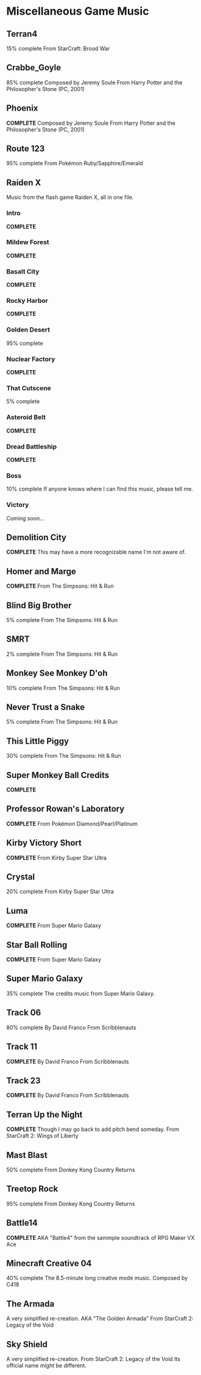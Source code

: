 # Miscellaneous Game Music

## Terran4
15% complete
From StarCraft: Brood War

## Crabbe_Goyle
85% complete
Composed by Jeremy Soule
From Harry Potter and the Philosopher's Stone (PC, 2001)

## Phoenix
**COMPLETE**
Composed by Jeremy Soule
From Harry Potter and the Philosopher's Stone (PC, 2001)

## Route 123
95% complete
From Pokémon Ruby/Sapphire/Emerald

## Raiden X
Music from the flash game Raiden X, all in one file.

### Intro
**COMPLETE**

### Mildew Forest
**COMPLETE**

### Basalt City
**COMPLETE**

### Rocky Harbor
**COMPLETE**

### Golden Desert
95% complete

### Nuclear Factory
**COMPLETE**

### That Cutscene
5% complete

### Asteroid Belt
**COMPLETE**

### Dread Battleship
**COMPLETE**

### Boss
10% complete
If anyone knows where I can find this music, please tell me.

### Victory
Coming soon...

## Demolition City
**COMPLETE**
This may have a more recognizable name I'm not aware of.

## Homer and Marge
**COMPLETE**
From The Simpsons: Hit & Run

## Blind Big Brother
5% complete
From The Simpsons: Hit & Run

## SMRT
2% complete
From The Simpsons: Hit & Run

## Monkey See Monkey D'oh
10% complete
From The Simpsons: Hit & Run

## Never Trust a Snake
5% complete
From The Simpsons: Hit & Run

## This Little Piggy
30% complete
From The Simpsons: Hit & Run

## Super Monkey Ball Credits
**COMPLETE**

## Professor Rowan's Laboratory
**COMPLETE**
From Pokémon Diamond/Pearl/Platinum

## Kirby Victory Short
**COMPLETE**
From Kirby Super Star Ultra

## Crystal
20% complete
From Kirby Super Star Ultra

## Luma
**COMPLETE**
From Super Mario Galaxy

## Star Ball Rolling
**COMPLETE**
From Super Mario Galaxy

## Super Mario Galaxy
35% complete
The credits music from Super Mario Galaxy.

## Track 06
80% complete
By David Franco
From Scribblenauts

## Track 11
**COMPLETE**
By David Franco
From Scribblenauts

## Track 23
**COMPLETE**
By David Franco
From Scribblenauts

## Terran Up the Night
**COMPLETE**
Though I may go back to add pitch bend someday.
From StarCraft 2: Wings of Liberty

## Mast Blast
50% complete
From Donkey Kong Country Returns

## Treetop Rock
95% complete
From Donkey Kong Country Returns

## Battle14
**COMPLETE**
AKA "Battle4" from the sammple soundtrack of RPG Maker VX Ace

## Minecraft Creative 04
40% complete
The 8.5-minute long creative mode music.
Composed by C418

## The Armada
A very simplified re-creation.
AKA "The Golden Armada"
From StarCraft 2: Legacy of the Void

## Sky Shield
A very simplified re-creation.
From StarCraft 2: Legacy of the Void
Its official name might be different.

